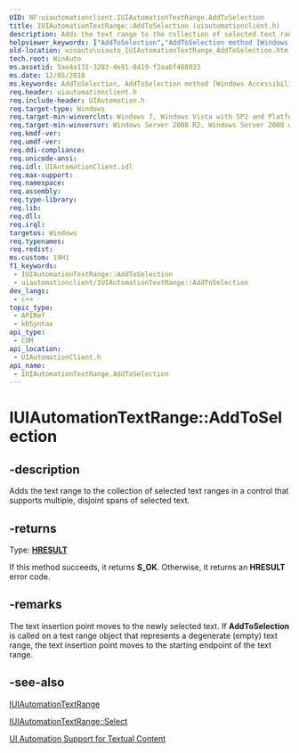 ```yaml
---
UID: NF:uiautomationclient.IUIAutomationTextRange.AddToSelection
title: IUIAutomationTextRange::AddToSelection (uiautomationclient.h)
description: Adds the text range to the collection of selected text ranges in a control that supports multiple, disjoint spans of selected text.
helpviewer_keywords: ["AddToSelection","AddToSelection method [Windows Accessibility]","AddToSelection method [Windows Accessibility]","IUIAutomationTextRange interface","IUIAutomationTextRange interface [Windows Accessibility]","AddToSelection method","IUIAutomationTextRange.AddToSelection","IUIAutomationTextRange::AddToSelection","uiauto.uiauto_IUIAutomationTextRange_AddToSelection","uiauto_IUIAutomationTextRange_AddToSelection","uiautomationclient/IUIAutomationTextRange::AddToSelection","winauto.uiauto_IUIAutomationTextRange_AddToSelection"]
old-location: winauto\uiauto_IUIAutomationTextRange_AddToSelection.htm
tech.root: WinAuto
ms.assetid: 5ae4a131-3283-4e91-8419-f2aa6f488833
ms.date: 12/05/2018
ms.keywords: AddToSelection, AddToSelection method [Windows Accessibility], AddToSelection method [Windows Accessibility],IUIAutomationTextRange interface, IUIAutomationTextRange interface [Windows Accessibility],AddToSelection method, IUIAutomationTextRange.AddToSelection, IUIAutomationTextRange::AddToSelection, uiauto.uiauto_IUIAutomationTextRange_AddToSelection, uiauto_IUIAutomationTextRange_AddToSelection, uiautomationclient/IUIAutomationTextRange::AddToSelection, winauto.uiauto_IUIAutomationTextRange_AddToSelection
req.header: uiautomationclient.h
req.include-header: UIAutomation.h
req.target-type: Windows
req.target-min-winverclnt: Windows 7, Windows Vista with SP2 and Platform Update for Windows Vista, Windows XP with SP3 and Platform Update for Windows Vista [desktop apps only]
req.target-min-winversvr: Windows Server 2008 R2, Windows Server 2008 with SP2 and Platform Update for Windows Server 2008, Windows Server 2003 with SP2 and Platform Update for Windows Server 2008 [desktop apps only]
req.kmdf-ver: 
req.umdf-ver: 
req.ddi-compliance: 
req.unicode-ansi: 
req.idl: UIAutomationClient.idl
req.max-support: 
req.namespace: 
req.assembly: 
req.type-library: 
req.lib: 
req.dll: 
req.irql: 
targetos: Windows
req.typenames: 
req.redist: 
ms.custom: 19H1
f1_keywords:
 - IUIAutomationTextRange::AddToSelection
 - uiautomationclient/IUIAutomationTextRange::AddToSelection
dev_langs:
 - c++
topic_type:
 - APIRef
 - kbSyntax
api_type:
 - COM
api_location:
 - UIAutomationClient.h
api_name:
 - IUIAutomationTextRange.AddToSelection
---
```


# IUIAutomationTextRange::AddToSelection


## -description

Adds the text range to the collection of selected text ranges in a control that supports multiple, disjoint spans of selected text.



## -returns

Type: <b><a href="/windows/desktop/WinProg/windows-data-types">HRESULT</a></b>

If this method succeeds, it returns <b>S_OK</b>. Otherwise, it returns an <b>HRESULT</b> error code.

## -remarks

The text insertion point moves to the newly selected text. If <b>AddToSelection</b> is called on a text range object that represents a degenerate (empty) text range, the text insertion point moves to the starting endpoint of the text range.

## -see-also

<a href="/windows/desktop/api/uiautomationclient/nn-uiautomationclient-iuiautomationtextrange">IUIAutomationTextRange</a>



<a href="/windows/desktop/api/uiautomationclient/nf-uiautomationclient-iuiautomationtextrange-select">IUIAutomationTextRange::Select</a>



<a href="/windows/desktop/WinAuto/uiauto-ui-automation-textpattern-overview">UI Automation Support for Textual Content</a>
